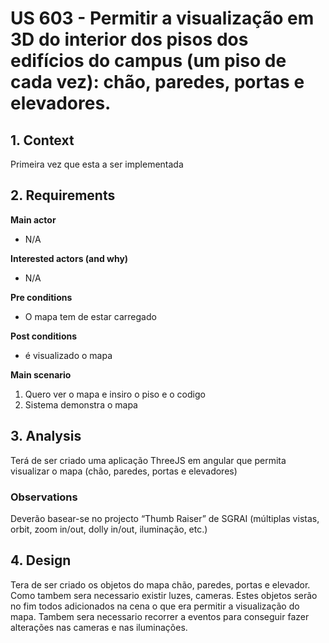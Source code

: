 # US 603 - Permitir a visualização em 3D do interior dos pisos dos edifícios do campus (um piso de cada vez): chão, paredes, portas e elevadores.


## 1. Context

Primeira vez que esta a ser implementada

## 2. Requirements

**Main actor**

* N/A

**Interested actors (and why)**

* N/A

**Pre conditions**

* O mapa tem de estar carregado

**Post conditions**

* é visualizado o mapa

**Main scenario**
1. Quero ver o mapa e insiro o piso e o codigo
2. Sistema demonstra o mapa


## 3. Analysis

Terá de ser criado uma aplicação ThreeJS em angular que permita visualizar o mapa (chão, paredes, portas e elevadores)

### Observations
Deverão basear-se no projecto “Thumb Raiser” de SGRAI (múltiplas vistas, orbit, zoom in/out, dolly in/out, iluminação, etc.)

## 4. Design

Tera de ser criado os objetos do mapa chão, paredes, portas e elevador.
Como tambem sera necessario existir luzes, cameras.
Estes objetos serão no fim todos adicionados na cena o que era permitir a visualização do mapa.
Tambem sera necessario recorrer a eventos para conseguir fazer alterações nas cameras e nas iluminações.